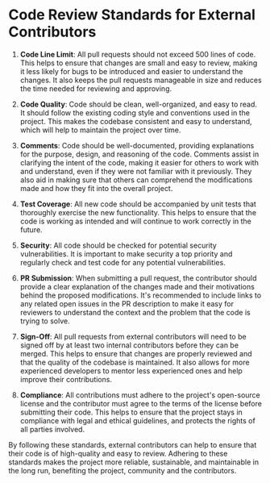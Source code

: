 # Code Review Standards for External Contributors

1. __Code Line Limit__: All pull requests should not exceed 500 lines of code. This helps to ensure that changes are small and easy to review, making it less likely for bugs to be introduced and easier to understand the changes. It also keeps the pull requests manageable in size and reduces the time needed for reviewing and approving.

2. __Code Quality__: Code should be clean, well-organized, and easy to read. It should follow the existing coding style and conventions used in the project. This makes the codebase consistent and easy to understand, which will help to maintain the project over time. 

3. __Comments__: Code should be well-documented, providing explanations for the purpose, design, and reasoning of the code. Comments assist in clarifying the intent of the code, making it easier for others to work with and understand, even if they were not familiar with it previously. They also aid in making sure that others can comprehend the modifications made and how they fit into the overall project.

4. __Test Coverage__: All new code should be accompanied by unit tests that thoroughly exercise the new functionality. This helps to ensure that the code is working as intended and will continue to work correctly in the future. 

5. __Security__: All code should be checked for potential security vulnerabilities. It is important to make security a top priority and regularly check and test code for any potential vulnerabilities.

6. __PR Submission__: When submitting a pull request, the contributor should provide a clear explanation of the changes made and their motivations behind the proposed modifications. It's recommended to include links to any related open issues in the PR description to make it easy for reviewers to understand the context and the problem that the code is trying to solve.

7. __Sign-Off__: All pull requests from external contributors will need to be signed off by at least two internal contributors before they can be merged. This helps to ensure that changes are properly reviewed and that the quality of the codebase is maintained. It also allows for more experienced developers to mentor less experienced ones and help improve their contributions.

8. __Compliance__: All contributions must adhere to the project's open-source license and the contributor must agree to the terms of the license before submitting their code. This helps to ensure that the project stays in compliance with legal and ethical guidelines, and protects the rights of all parties involved.

By following these standards, external contributors can help to ensure that their code is of high-quality and easy to review. Adhering to these standards makes the project more reliable, sustainable, and maintainable in the long run, benefiting the project, community and the contributors.